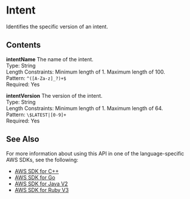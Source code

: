 # Intent<a name="API_Intent"></a>

Identifies the specific version of an intent\.

## Contents<a name="API_Intent_Contents"></a>

 **intentName**   <a name="lex-Type-Intent-intentName"></a>
The name of the intent\.  
Type: String  
Length Constraints: Minimum length of 1\. Maximum length of 100\.  
Pattern: `^([A-Za-z]_?)+$`   
Required: Yes

 **intentVersion**   <a name="lex-Type-Intent-intentVersion"></a>
The version of the intent\.  
Type: String  
Length Constraints: Minimum length of 1\. Maximum length of 64\.  
Pattern: `\$LATEST|[0-9]+`   
Required: Yes

## See Also<a name="API_Intent_SeeAlso"></a>

For more information about using this API in one of the language\-specific AWS SDKs, see the following:
+  [ AWS SDK for C\+\+](https://docs.aws.amazon.com/goto/SdkForCpp/lex-models-2017-04-19/Intent) 
+  [ AWS SDK for Go](https://docs.aws.amazon.com/goto/SdkForGoV1/lex-models-2017-04-19/Intent) 
+  [ AWS SDK for Java V2](https://docs.aws.amazon.com/goto/SdkForJavaV2/lex-models-2017-04-19/Intent) 
+  [ AWS SDK for Ruby V3](https://docs.aws.amazon.com/goto/SdkForRubyV3/lex-models-2017-04-19/Intent) 